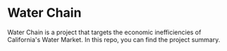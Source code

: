 # Water Chain
Water Chain is a project that targets the economic inefficiencies of California's Water Market. 
In this repo, you can find the project summary. 
